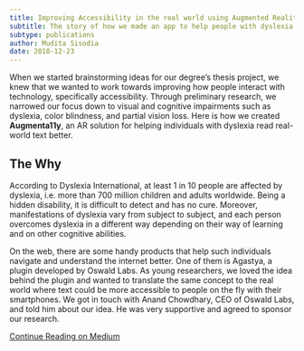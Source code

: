 ```yaml
---
title: Improving Accessibility in the real world using Augmented Reality
subtitle: The story of how we made an app to help people with dyslexia
subtype: publications
author: Mudita Sisodia
date: 2018-12-23
---
```


When we started brainstorming ideas for our degree’s thesis project, we knew that we wanted to work towards improving how people interact with technology, specifically accessibility. Through preliminary research, we narrowed our focus down to visual and cognitive impairments such as dyslexia, color blindness, and partial vision loss. Here is how we created **Augmenta11y**, an AR solution for helping individuals with dyslexia read real-world text better.

## The Why

According to Dyslexia International, at least 1 in 10 people are affected by dyslexia, i.e. more than 700 million children and adults worldwide. Being a hidden disability, it is difficult to detect and has no cure. Moreover, manifestations of dyslexia vary from subject to subject, and each person overcomes dyslexia in a different way depending on their way of learning and on other cognitive abilities.

On the web, there are some handy products that help such individuals navigate and understand the internet better. One of them is Agastya, a plugin developed by Oswald Labs. As young researchers, we loved the idea behind the plugin and wanted to translate the same concept to the real world where text could be more accessible to people on the fly with their smartphones. We got in touch with Anand Chowdhary, CEO of Oswald Labs, and told him about our idea. He was very supportive and agreed to sponsor our research.

[Continue Reading on Medium](https://blog.oswald.foundation/improving-accessibility-using-augmented-reality-augmenta11y-f3937e08995f)